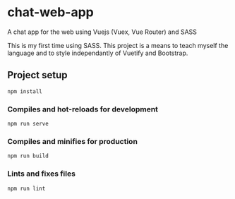 # chat-web-app

A chat app for the web using Vuejs (Vuex, Vue Router) and SASS

This is my first time using SASS. This project is a means to teach myself the language and to style independantly of Vuetify and Bootstrap.

## Project setup
```
npm install
```

### Compiles and hot-reloads for development
```
npm run serve
```

### Compiles and minifies for production
```
npm run build
```

### Lints and fixes files
```
npm run lint
```
